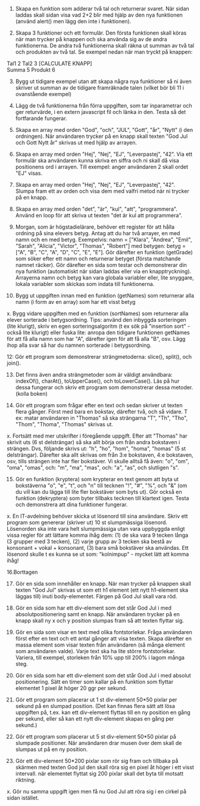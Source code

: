 1. Skapa en funktion som adderar två tal och returnerar svaret.  När sidan laddas skall sidan visa vad 2+2 blir med hjälp av den nya funktionen (använd alert() men lägg den inte i funktionen).

2. Skapa 3 funktioner och ett formulär. Den första funktionen skall köras när man trycker på knappen och ska använda sig av de andra funktionerna. De andra två funktionerna skall räkna ut summan av två tal och produkten av två tal. Se exempel nedan när man tryckt på knappen:

Tal1	2
Tal2	3
[CALCULATE KNAPP]	 
Summa	5
Produkt	6

3. Bygg ut tidigare exempel utan att skapa några nya funktioner så ni även skriver ut summan av de tidigare framräknade talen (vilket bör bli 11 i ovanstående exempel)

 4. Lägg de två funktionerna från förra uppgiften, som tar inparametrar och ger returvärde, i en extern javascript fil och länka in den. Testa så det fortfarande fungerar.

5. Skapa en array med orden "God", "och", "JUL", "Gott", "år", "Nytt" (i den ordningen). När användaren trycker på en knapp skall texten "God Jul och Gott Nytt år" skrivas ut med hjälp av arrayen.

6. Skapa en array med orden "Hej", "Nej", "EJ", "Leverpastej", "42". Via ett formulär ska användaren kunna skriva en siffra och ni skall då visa positionens ord i arrayen. Till exempel: anger användaren 2 skall ordet "EJ" visas.

7. Skapa en array med orden "Hej", "Nej", "EJ", "Leverpastej", "42". Slumpa fram ett av orden och visa dem med valfri metod när ni trycker på en knapp.

8. Skapa en array med orden "det", "är", "kul", "att", "programmera". Använd en loop för att skriva ut texten "det är kul att programmera".

9. Morgan, som är högstadielärare, behöver ett register för att hålla ordning på sina elevers betyg. Antag att du har två arrayer, en med namn och en med betyg. Exempelvis: namn = ["Klara", "Andrea", "Emil", "Sarah", "Alicia", "Victor", "Thomas", "Robert"] med betygen: betyg = ["A", "B", "C", "A", "D", "C", "E", "E"]. Gör därefter en funktion (getGrade) som söker efter ett namn och returnerar betyget (första matchande namnet räcker). Gör därefter en sida som testar och demonstrerar din nya funktion (automatiskt när sidan laddas eller via en knapptryckning). Arrayerna namn och betyg kan vara globala variabler eller, lite snyggare, lokala variabler som skickas som indata till funktionerna.

10. Bygg ut uppgiften innan med en funktion (getNames) som returnerar alla namn (i form av en array) som har ett visst betyg

x. Bygg vidare uppgiften med en funktion (sortNames) som returnerar alla elever sorterade i betygsordning. Tips: använd den inbyggda sorteringen (lite klurigt), skriv en egen sorteringsalgoritm (t ex sök på "insertion sort" - också lite klurigt) eller fuska lite: anropa den tidigare funktionen getNames för att få alla namn som har "A", därefter igen för att få alla "B", osv. Lägg ihop alla svar så har du namnen sorterade i betygsordning.

12: Gör ett program som demonstrerar strängmetoderna: slice(), split(), och join().

13. Det finns även andra strängmetoder som är väldigt användbara: indexOf(), charAt(), toUpperCase(), och toLowerCase(). Läs på hur dessa fungerar och skriv ett program som demonstrerar dessa metoder.(kolla boken)

14. Gör ett program som frågar efter en text och sedan skriver ut texten flera gånger. Först med bara en bokstav, därefter två, och så vidare. T ex: matar användaren in "Thomas" så ska strängarna "T", "Th", "Tho", "Thom", "Thoma", "Thomas" skrivas ut.

 x. Fortsätt med mer utskrifter i föregående uppgift. Efter att "Thomas" har skrivit uts (6 st delsträngar) så ska allt börja om från andra bokstaven i strängen. Dvs, följande skrivs ut: "h", "ho", "hom", "homa", "homas" (5 st delsträngar). Därefter ska allt skrivas om från 3:e bokstaven, 4:e bokstaven, osv, tills strängen inte har fler bokstäver. Vi skulle alltså få även: "o", "om", "oma", "omas", och: "m", "ma", "mas", och: "a", "as", och slutligen "s".

15. Gör en funktion (kryptera) som krypterar en text genom att byta ut bokstäverna "o", "e", "t", och "n" till tecknen "!", "#", "%", och "&" (om du vill kan du lägga till lite fler bokstäver som byts ut). Gör också en funktion (dekryptera) som byter tillbaks tecknen till klartext igen. Testa och demonstrera att dina funktioner fungerar.

x. En IT-avdelning behöver skicka ut lösenord till sina användare. Skriv ett program som genererar (skriver ut) 10 st slumpmässiga lösenord. Lösenorden ska inte vara helt slumpmässiga utan vara uppbyggda enligt vissa regler för att lättare komma ihåg dem: (1) de ska vara 9 tecken långa (3 grupper med 3 tecken), (2) varje grupp av 3 tecken ska bestå av konsonant + vokal + konsonant, (3) bara små bokstäver ska användas. Ett lösenord skulle t ex kunna se ut som: "kolnimpup" - mycket lätt att komma ihåg!

16.Borttagen

17. Gör en sida som innehåller en knapp. När man trycker på knappen skall texten "God Jul" skrivas ut som ett h1 element (ett nytt h1-element ska läggas till) inuti body-elementet. Färgen på God Jul skall vara röd.

18. Gör en sida som har ett div-element som det står God Jul i med absolutpositionering samt en knapp. När användaren trycker på en knapp skall ny x och y position slumpas fram så att texten flyttar sig.

19. Gör en sida som visar en text med olika fontstorlekar. Fråga användaren först efter en text och ett antal gånger att visa texten. Skapa därefter en massa element som visar texten från användaren (så många element som användaren valde). Varje text ska ha lite större fontstorlekar. Variera, till exempel, storleken från 10% upp till 200% i lagom många steg.

20. Gör en sida som har ett div-element som det står God Jul i med absolut positionering. Sätt en timer som kallar på en funktion som flyttar elementet 1 pixel åt höger 20 ggr per sekund.

21. Gör ett program som  placerar ut 1 st div-element 50*50 pixlar per sekund på en slumpad position. (Det kan finnas flera sätt att lösa uppgiften på, t.ex. kan ett div-element flyttas till en ny position en gång per sekund, eller så kan ett nytt div-element skapas en gång per sekund.)

22. Gör ett program som  placerar ut 5 st div-element 50*50 pixlar på slumpade positioner. När användaren drar musen över dem skall de slumpas ut på en ny position.

23. Gör ett div-element 50*200 pixlar som rör sig fram och tillbaka på skärmen med texten God jul den skall röra sig en pixel åt höger i ett visst intervall. när elementet flyttat sig 200 pixlar skall det byta till motsatt riktning. 

x. Gör nu samma uppgift igen men få nu God Jul att röra sig i en cirkel på sidan istället.
 
